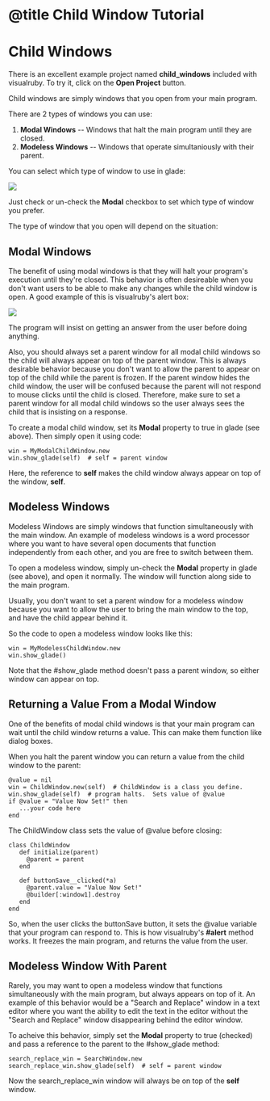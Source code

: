 # @title Child Window Tutorial 

# Child Windows

There is an excellent example project named **child_windows** included with visualruby.
To try it, click on the **Open Project** button.

Child windows are simply windows that you open from your main program.

There are 2 types of windows you can use:

1. **Modal Windows** -- Windows that halt the main program until they are closed.
2. **Modeless Windows** -- Windows that operate simultaniously with their parent.

You can select which type of window to use in glade:

![](http://visualruby.net/img/modal.jpg)

Just check or un-check the **Modal** checkbox to set which type of window you prefer.

The type of window that you open will depend on the situation:

## Modal Windows

The benefit of using modal windows is that they will halt your program's execution until they're closed.
This behavior is often desireable when you don't want users to be able to make any changes while
the child window is open.  A good example of this is visualruby's alert box:

![](http://visualruby.net/img/alert_overwrite.jpg)

The program will insist on getting an answer from the user before doing anything.

Also, you should always set a parent window for all modal child windows so the child
will always appear on top of the parent window.  This is always desirable behavior because
you don't want to allow the parent to appear on top of the child while the parent is frozen.
If the parent window hides the child window, the user will be confused because the parent will
not respond to mouse clicks until the child is closed.  Therefore, make sure to set a parent
window for all modal child windows so the user always sees the child that is insisting on a response.

To create a modal child window, set its **Modal** property to true in glade (see above).
Then simply open it using code:

    win = MyModalChildWindow.new
    win.show_glade(self)  # self = parent window

Here, the reference to **self** makes the child window always appear on top of the window, **self**.
 
## Modeless Windows

Modeless Windows are simply windows that function simultaneously with the main window.  An
example of modeless windows is a word processor where you want to have several open documents
that function independently from each other, and you are free to switch between them.

To open a modeless window, simply un-check the **Modal** property in glade (see above), and open
it normally.  The window will function along side to the main program.

Usually, you don't want to set a parent window for a modeless window because you want to allow the user
to bring the main window to the top, and have the child appear behind it.

So the code to open a modeless window looks like this:

    win = MyModelessChildWindow.new
    win.show_glade()  

Note that the #show_glade method doesn't pass a parent window, so either window can appear on top.

## Returning a Value From a Modal Window

One of the benefits of modal child windows is that your main program
can wait until the child window returns a value.  This can
make them function like dialog boxes.

When you halt the parent window you can return a value
from the child window to the parent:

    @value = nil
    win = ChildWindow.new(self)  # ChildWindow is a class you define.
    win.show_glade(self)  # program halts.  Sets value of @value
    if @value = "Value Now Set!" then
       ...your code here
    end

The ChildWindow class sets the value of @value before closing:

    class ChildWindow
       def initialize(parent)
         @parent = parent
       end

       def buttonSave__clicked(*a)
         @parent.value = "Value Now Set!"
         @builder[:window1].destroy
       end
    end

So, when the user clicks the buttonSave button, it sets the @value variable that your program can respond to.
This is how visualruby's **#alert** method works.  It freezes the main program, and returns the value
from the user.

## Modeless Window With Parent

Rarely, you may want to open a modeless window that functions simultaneously with the main
program, but always appears on top of it.  An example of this behavior would be a "Search and Replace"
window in a text editor where you want the ability to edit the text in the editor without
the "Search and Replace" window disappearing behind the editor window.

To acheive this behavior, simply set the **Modal** property to true (checked) and pass a reference
to the parent to the #show_glade method:

    search_replace_win = SearchWindow.new
    search_replace_win.show_glade(self)  # self = parent window

Now the search_replace_win window will always be on top of the **self** window.

